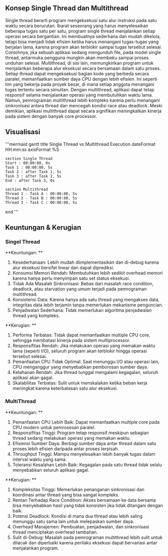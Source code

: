 ## Konsep Single Thread dan Multithread

Single thread berarti program mengeksekusi satu alur instruksi pada satu waktu secara berurutan. Ibarat seseorang yang harus menyelesaikan beberapa tugas satu per satu, program single thread menjalankan setiap operasi secara bergantian. Ini membuatnya sederhana dan mudah dikelola, tetapi bisa menjadi tidak efisien ketika harus menangani tugas-tugas yang berjalan lama, karena program akan terblokir sampai tugas tersebut selesai. Contohnya, jika sebuah aplikasi sedang mengunduh file, pada model single thread, antarmuka pengguna mungkin akan membeku sampai proses unduhan selesai.
Multithread, di sisi lain, memungkinkan program untuk menjalankan beberapa alur eksekusi secara bersamaan dalam satu proses. Setiap thread dapat mengeksekusi bagian kode yang berbeda secara paralel, memanfaatkan sumber daya CPU dengan lebih efisien. Ini seperti tim yang bekerja pada proyek besar, di mana setiap anggota menangani tugas tertentu secara simultan. Dengan multithread, aplikasi dapat tetap responsif selama menjalankan operasi yang membutuhkan waktu lama. Namun, pemrograman multithread lebih kompleks karena perlu menangani sinkronisasi antara thread dan mencegah kondisi race atau deadlock. Meski demikian, aplikasi multithread dapat secara signifikan meningkatkan kinerja pada sistem dengan banyak core processor.

## Visualisasi

'''mermaid
gantt
    title Single Thread vs Multithread Execution
    dateFormat  HH:mm:ss
    axisFormat %S
    
    section Single Thread
    Start : 00:00:00, 0s
    Task 1 : 00:00:00, 5s
    Task 2 : after Task 1, 5s
    Task 3 : after Task 2, 5s
    End : after Task 3, 0s
    
    section Multithread
    Thread 1 - Task A : 00:00:00, 5s
    Thread 2 - Task B : 00:00:00, 5s
    Thread 3 - Task C : 00:00:00, 5s
end
'''
    

## Keuntungan & Kerugian
### Singel Thread

**Keuntungan: **
1. Kesederhanaan: Lebih mudah diimplementasikan dan di-debug karena alur eksekusi bersifat linear dan dapat diprediksi.
2. Konsumsi Memori Rendah: Membutuhkan lebih sedikit overhead memori karena hanya perlu menyimpan satu set status eksekusi.
3. Tidak Ada Masalah Sinkronisasi: Bebas dari masalah race condition, deadlock, atau starvation yang umum terjadi pada pemrograman multithread.
4. Konsistensi Data: Karena hanya ada satu thread yang mengakses data, integritas data lebih terjamin tanpa memerlukan mekanisme penguncian.
5. Penjadwalan Sederhana: Tidak memerlukan algoritma penjadwalan thread yang kompleks.

**Kerugian: **
1. Performa Terbatas: Tidak dapat memanfaatkan multiple CPU core, sehingga membatasi kinerja pada sistem multiprocessor.
2. Responsifitas Rendah: Jika melakukan operasi yang memakan waktu lama (seperti I/O), seluruh program akan terblokir hingga operasi tersebut selesai.
3. Pemanfaatan CPU Tidak Optimal: Saat menunggu I/O atau operasi lain, CPU menganggur yang menyebabkan pemborosan sumber daya.
4. Ketahanan Rendah: Jika thread tunggal mengalami kegagalan, seluruh aplikasi akan gagal.
5. Skalabilitas Terbatas: Sulit untuk menskalakan ketika beban kerja meningkat karena keterbatasan satu alur eksekusi.

### MultiThread

**Keuntungan: **
1. Pemanfaatan CPU Lebih Baik: Dapat memanfaatkan multiple core pada CPU modern untuk pemrosesan paralel.
2. Responsifitas Tinggi: Program tetap responsif meskipun sebagian thread sedang melakukan operasi yang memakan waktu.
3. Efisiensi Sumber Daya: Berbagi sumber daya antar thread dalam satu proses lebih efisien daripada antar proses terpisah.
4. Throughput Tinggi: Mampu menyelesaikan lebih banyak tugas dalam interval waktu yang sama.
5. Toleransi Kesalahan Lebih Baik: Kegagalan pada satu thread tidak selalu menyebabkan seluruh aplikasi gagal.

**Kerugian: **
1. Kompleksitas Tinggi: Memerlukan penanganan sinkronisasi dan koordinasi antar thread yang bisa sangat kompleks.
2. Rentan Terhadap Race Condition: Akses bersamaan ke data bersama bisa menyebabkan hasil yang tidak konsisten jika tidak ditangani dengan baik.
3. Potensi Deadlock: Kondisi di mana dua thread atau lebih saling menunggu satu sama lain untuk melepaskan sumber daya.
4. Overhead Manajemen: Pembuatan, penjadwalan, dan sinkronisasi thread menciptakan overhead tambahan.
5. Sulit di-Debug: Masalah pada pemrograman multithread lebih sulit untuk dilacak dan diperbaiki karena perilaku eksekusi dapat bervariasi antar menjalankan program.
